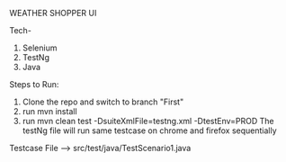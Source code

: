 WEATHER SHOPPER UI

Tech-
1. Selenium
2. TestNg
3. Java

Steps to Run:
1. Clone the repo and switch to branch "First"
2. run mvn install
3. run mvn clean test -DsuiteXmlFile=testng.xml -DtestEnv=PROD
The testNg file will run same testcase on chrome and firefox sequentially

Testcase File --> src/test/java/TestScenario1.java

